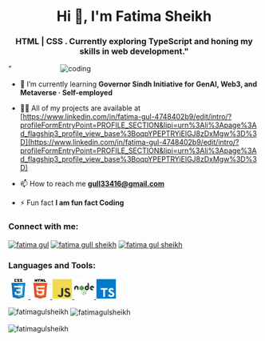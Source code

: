 <h1 align="center">Hi 👋, I'm Fatima Sheikh</h1>
<h3 align="center">HTML | CSS . Currently exploring TypeScript and honing my skills in web development."</h3>"
<img align="right" alt="coding"width="400"src=""> 

- 🌱 I’m currently learning **Governor Sindh Initiative for GenAI, Web3, and Metaverse · Self-employed**

- 👨‍💻 All of my projects are available at [https://www.linkedin.com/in/fatima-gul-4748402b9/edit/intro/?profileFormEntryPoint=PROFILE_SECTION&lipi=urn%3Ali%3Apage%3Ad_flagship3_profile_view_base%3BoqpYPEPTRYiElGJ8zDxMgw%3D%3D](https://www.linkedin.com/in/fatima-gul-4748402b9/edit/intro/?profileFormEntryPoint=PROFILE_SECTION&lipi=urn%3Ali%3Apage%3Ad_flagship3_profile_view_base%3BoqpYPEPTRYiElGJ8zDxMgw%3D%3D)

- 📫 How to reach me **gull33416@gmail.com**

- ⚡ Fun fact **I am fun fact Coding**

<h3 align="left">Connect with me:</h3>
<p align="left">
<a href="https://linkedin.com/in/fatima gul" target="blank"><img align="center" src="https://raw.githubusercontent.com/rahuldkjain/github-profile-readme-generator/master/src/images/icons/Social/linked-in-alt.svg" alt="fatima gul" height="30" width="40" /></a>
<a href="https://fb.com/fatima gull sheikh" target="blank"><img align="center" src="https://raw.githubusercontent.com/rahuldkjain/github-profile-readme-generator/master/src/images/icons/Social/facebook.svg" alt="fatima gull sheikh" height="30" width="40" /></a>
<a href="https://instagram.com/fatima gul sheikh" target="blank"><img align="center" src="https://raw.githubusercontent.com/rahuldkjain/github-profile-readme-generator/master/src/images/icons/Social/instagram.svg" alt="fatima gul sheikh" height="30" width="40" /></a>
</p>

<h3 align="left">Languages and Tools:</h3>
<p align="left"> <a href="https://www.w3schools.com/css/" target="_blank" rel="noreferrer"> <img src="https://raw.githubusercontent.com/devicons/devicon/master/icons/css3/css3-original-wordmark.svg" alt="css3" width="40" height="40"/> </a> <a href="https://www.w3.org/html/" target="_blank" rel="noreferrer"> <img src="https://raw.githubusercontent.com/devicons/devicon/master/icons/html5/html5-original-wordmark.svg" alt="html5" width="40" height="40"/> </a> <a href="https://developer.mozilla.org/en-US/docs/Web/JavaScript" target="_blank" rel="noreferrer"> <img src="https://raw.githubusercontent.com/devicons/devicon/master/icons/javascript/javascript-original.svg" alt="javascript" width="40" height="40"/> </a> <a href="https://nodejs.org" target="_blank" rel="noreferrer"> <img src="https://raw.githubusercontent.com/devicons/devicon/master/icons/nodejs/nodejs-original-wordmark.svg" alt="nodejs" width="40" height="40"/> </a> <a href="https://www.typescriptlang.org/" target="_blank" rel="noreferrer"> <img src="https://raw.githubusercontent.com/devicons/devicon/master/icons/typescript/typescript-original.svg" alt="typescript" width="40" height="40"/> </a> </p>

<p><img align="left" src="https://github-readme-stats.vercel.app/api/top-langs?username=fatimagulsheikh&show_icons=true&locale=en&layout=compact" alt="fatimagulsheikh" /></p>

<p>&nbsp;<img align="center" src="https://github-readme-stats.vercel.app/api?username=fatimagulsheikh&show_icons=true&locale=en" alt="fatimagulsheikh" /></p>

<p><img align="center" src="https://github-readme-streak-stats.herokuapp.com/?user=fatimagulsheikh&" alt="fatimagulsheikh" /></p>
